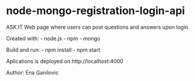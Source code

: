 # node-mongo-registration-login-api

ASK.IT
Web page where users can post questions and answers upon login.

Created with:
    - node.js
    - npm
    - mongo

Build and run:
    - npm install 
    - npm start

Aplications is deployed on http://localhost:4000

Author: Ena Ganilovic
